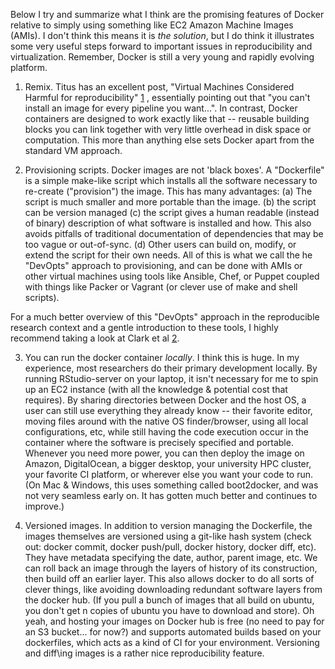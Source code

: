 

Below I try and summarize what I think are the promising features of Docker relative to simply using something like EC2 Amazon Machine Images (AMIs).  I don't think this means it is *the solution*, but I do think it illustrates some very useful steps forward to important issues in reproducibility and virtualization.  Remember, Docker is still a very young and rapidly evolving platform.

1) Remix.  Titus has an excellent post, "Virtual Machines Considered Harmful for reproducibility" [1] , essentially pointing out that "you can't install an image for every pipeline you want...".  In contrast, Docker containers are designed to work exactly like that -- reusable building blocks you can link together with very little overhead in disk space or computation.  This more than anything else sets Docker apart from the standard VM approach.

2) Provisioning scripts. Docker images are not 'black boxes'. A "Dockerfile" is a simple make-like script which installs all the software necessary to re-create ("provision") the image.  This has many advantages: (a) The script is much smaller and more portable than the image. (b) the script can be version managed (c) the script gives a human readable (instead of binary) description of what software is installed and how. This also avoids pitfalls of traditional documentation of dependencies that may be too vague or out-of-sync.  (d) Other users can build on, modify, or extend the script for their own needs.  All of this is what we call the he "DevOpts" approach to provisioning, and can be done with AMIs or other virtual machines using tools like Ansible, Chef, or Puppet coupled with things like Packer or Vagrant (or clever use of make and shell scripts).

For a much better overview of this "DevOpts" approach in the reproducible research context and a gentle introduction to these tools, I highly recommend taking a look at Clark et al [2].

3) You can run the docker container *locally*.  I think this is huge.  In my experience, most researchers do their primary development locally.  By running RStudio-server on your laptop, it isn't necessary for me to spin up an EC2 instance (with all the knowledge & potential cost that requires).  By sharing directories between Docker and the host OS, a user can still use everything they already know -- their favorite editor, moving files around with the native OS finder/browser, using all local configurations, etc, while still having the code execution occur in the container where the software is precisely specified and portable.  Whenever you need more power, you can then deploy the image on Amazon, DigitalOcean, a bigger desktop, your university HPC cluster, your favorite CI platform, or wherever else you want your code to run.  (On Mac & Windows, this uses something called boot2docker, and was not very seamless early on.  It has gotten much better and continues to improve.)

4) Versioned images.  In addition to version managing the Dockerfile, the images themselves are versioned using a git-like hash system (check out: docker commit, docker push/pull, docker history, docker diff, etc).  They have metadata specifying the date, author, parent image, etc.  We can roll back an image through the layers of history of its construction, then build off an earlier layer.  This also allows docker to do all sorts of clever things, like avoiding downloading redundant software layers from the docker hub.  (If you pull a bunch of images that all build on ubuntu, you don't get n copies of ubuntu you have to download and store).  Oh yeah, and hosting your images on Docker hub is free (no need to pay for an S3 bucket... for now?) and supports automated builds based on your dockerfiles, which acts as a kind of CI for your environment.  Versioning and diff\ing images is a rather nice reproducibility feature.

[1]: http://ivory.idyll.org/blog/vms-considered-harmful.html
[2]: https://berkeley.box.com/s/w424gdjot3tgksidyyfl


